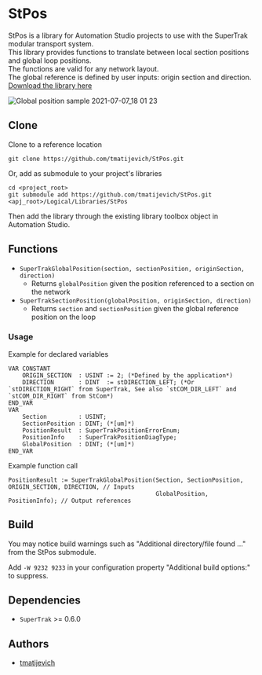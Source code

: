 # StPos

StPos is a library for Automation Studio projects to use with the SuperTrak modular transport system.  
This library provides functions to translate between local section positions and global loop positions.  
The functions are valid for any network layout.  
The global reference is defined by user inputs: origin section and direction.  
[Download the library here](https://github.com/tmatijevich/StPos/releases/latest/download/StPos.zip)

![Global position sample 2021-07-07_18 01 23](https://user-images.githubusercontent.com/33841634/124838969-831b1c80-df4d-11eb-886e-6ab1ff9d2343.png)

## Clone

Clone to a reference location

```
git clone https://github.com/tmatijevich/StPos.git
```

Or, add as submodule to your project's libraries

```
cd <project_root>
git submodule add https://github.com/tmatijevich/StPos.git <apj_root>/Logical/Libraries/StPos
```

Then add the library through the existing library toolbox object in Automation Studio.

## Functions

- `SuperTrakGlobalPosition(section, sectionPosition, originSection, direction)`
	- Returns `globalPosition` given the position referenced to a section on the network
- `SuperTrakSectionPosition(globalPosition, originSection, direction)`
	- Returns `section` and `sectionPosition` given the global reference position on the loop

### Usage

Example for declared variables

```
VAR CONSTANT
    ORIGIN_SECTION  : USINT := 2; (*Defined by the application*)
    DIRECTION       : DINT  := stDIRECTION_LEFT; (*Or `stDIRECTION_RIGHT` from SuperTrak, See also `stCOM_DIR_LEFT` and `stCOM_DIR_RIGHT` from StCom*)
END_VAR
VAR
    Section         : USINT;
    SectionPosition : DINT; (*[um]*)
    PositionResult  : SuperTrakPositionErrorEnum;
    PositionInfo    : SuperTrakPositionDiagType;
    GlobalPosition  : DINT; (*[um]*)
END_VAR
```

Example function call
```
PositionResult := SuperTrakGlobalPosition(Section, SectionPosition, ORIGIN_SECTION, DIRECTION, // Inputs
                                          GlobalPosition, PositionInfo); // Output references
```

## Build

You may notice build warnings such as "Additional directory/file found ..." from the StPos submodule.

Add `-W 9232 9233` in your configuration property "Additional build options:" to suppress.

## Dependencies

- `SuperTrak` >= 0.6.0

## Authors

- [tmatijevich](https://github.com/tmatijevich)
